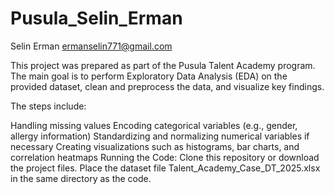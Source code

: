 # Pusula_Selin_Erman
Selin Erman ermanselin771@gmail.com

This project was prepared as part of the Pusula Talent Academy program.
The main goal is to perform Exploratory Data Analysis (EDA) on the provided dataset, clean and preprocess the data, and visualize key findings.

The steps include:

Handling missing values
Encoding categorical variables (e.g., gender, allergy information)
Standardizing and normalizing numerical variables if necessary
Creating visualizations such as histograms, bar charts, and correlation heatmaps
Running the Code:
Clone this repository or download the project files.
Place the dataset file Talent_Academy_Case_DT_2025.xlsx in the same directory as the code.



